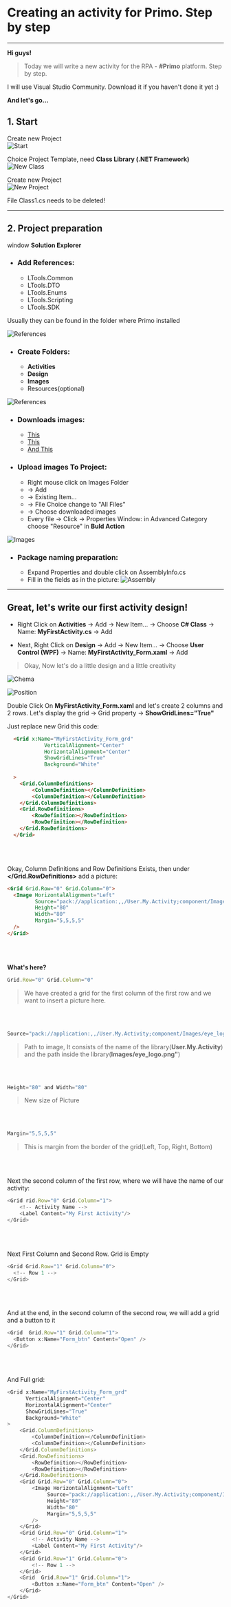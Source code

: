 # Creating an activity for Primo. Step by step
------------

**Hi guys!** 

>Today we will write a new activity for the RPA - **#Primo** platform. Step by step. 

I will use Visual Studio Community. Download it if you haven't done it yet :) 

**And let's go...**

## 1. Start  

Create new Project  
![Start](https://raw.githubusercontent.com/Alefair/Primo.Alefair/main/Lessons/Images/Start.PNG)
  
Choice Project Template, need **Class Library (.NET Framework)**  
![New Class](https://raw.githubusercontent.com/Alefair/Primo.Alefair/main/Lessons/Images/NewClass.PNG)
  
Create new Project  
![New Project](https://raw.githubusercontent.com/Alefair/Primo.Alefair/main/Lessons/Images/ProjectName.PNG)  
 
 File Class1.cs needs to be deleted!

------------

## 2. Project preparation

window **Solution Explorer**

- ### Add References:
  - LTools.Common
  - LTools.DTO
  - LTools.Enums
  - LTools.Scripting
  - LTools.SDK

Usually they can be found in the folder where Primo installed

![References](https://raw.githubusercontent.com/Alefair/Primo.Alefair/main/Lessons/Images/References.PNG)
  
  
  
- ### Create Folders:
  - **Activities**
  - **Design**
  - **Images**
  - Resources(optional)

![References](https://raw.githubusercontent.com/Alefair/Primo.Alefair/main/Lessons/Images/Folders.PNG)

- ### Downloads images:
  - [This](https://raw.githubusercontent.com/Alefair/Primo.Alefair/main/Lessons/Tutorials/Files/eye_ico.png)
  - [This](https://raw.githubusercontent.com/Alefair/Primo.Alefair/main/Lessons/Tutorials/Files/eye_logo.png)
  - [And This](https://raw.githubusercontent.com/Alefair/Primo.Alefair/main/Lessons/Tutorials/Files/eye_nuget.png)


- ### Upload images To Project:
  - Right mouse click on Images Folder
  - -> Add
  - -> Existing Item...
  - -> File Choice change to "All Files"
  - -> Сhoose downloaded images
  - Every file -> Click -> Properties Window: in Advanced Category choose "Resource" in **Buld Action**

![Images](https://raw.githubusercontent.com/Alefair/Primo.Alefair/main/Lessons/Images/Images.PNG)


- ### Package naming preparation:
  - Expand Properties and double click on AssemblyInfo.cs
  - Fill in the fields as in the picture:
  ![Assembly ](https://raw.githubusercontent.com/Alefair/Primo.Alefair/main/Lessons/Images/Assembly.PNG)

------------
  
## Great, let's write our first activity design!  

- Right Click on **Activities** -> Add -> New Item... -> Choose **C# Class** -> Name: **MyFirstActivity.cs** -> Add

- Next, Right Click on **Design** -> Add -> New Item... -> Choose **User Control (WPF)** -> Name: **MyFirstActivity_Form.xaml** -> Add
  
> Okay, Now let's do a little design and a little creativity
  
![Chema](https://raw.githubusercontent.com/Alefair/Primo.Alefair/main/Lessons/Images/Chema.PNG)

![Position](https://raw.githubusercontent.com/Alefair/Primo.Alefair/main/Lessons/Images/Position.PNG)


Double Click On **MyFirstActivity_Form.xaml** and let's create 2 columns and 2 rows. Let's display the grid -> Grid property -> **ShowGridLines="True"**

Just replace new Grid this code:

```html
  <Grid x:Name="MyFirstActivity_Form_grd" 
            VerticalAlignment="Center" 
            HorizontalAlignment="Center" 
            ShowGridLines="True"
            Background="White"
            
  >
    <Grid.ColumnDefinitions>
        <ColumnDefinition></ColumnDefinition>
        <ColumnDefinition></ColumnDefinition>
    </Grid.ColumnDefinitions>
    <Grid.RowDefinitions>
        <RowDefinition></RowDefinition>
        <RowDefinition></RowDefinition>
    </Grid.RowDefinitions>
  </Grid>
```
<br><br>

Okay, Column Definitions and Row Definitions Exists, then under **</Grid.RowDefinitions>** add a picture:

```html
<Grid Grid.Row="0" Grid.Column="0">
  <Image HorizontalAlignment="Left" 
         Source="pack://application:,,/User.My.Activity;component/Images/eye_logo.png"
         Height="80"
         Width="80"
         Margin="5,5,5,5"
  />
</Grid>
```

<br><br>

**What's here?**

```javascript
Grid.Row="0" Grid.Column="0"
```
> We have created a grid for the first column of the first row and we want to insert a picture here.

<br><br>

```javascript
Source="pack://application:,,/User.My.Activity;component/Images/eye_logo.png"
```
> Path to image, It consists of the name of the library(**User.My.Activity**) and the path inside the library(**Images/eye_logo.png"**)

<br><br>

```javascript
Height="80" and Width="80"
```
> New size of Picture

<br><br>

```javascript
Margin="5,5,5,5"
```
> This is margin from the border of the grid(Left, Top, Right, Bottom)

<br><br>

Next the second column of the first row, where we will have the name of our activity:

```javascript
<Grid rid.Row="0" Grid.Column="1">
    <!-- Activity Name -->
    <Label Content="My First Activity"/>
</Grid>
```

<br><br>

Next First Column and Second Row. Grid is Empty

```javascript
<Grid Grid.Row="1" Grid.Column="0">
  <!-- Row 1 -->
</Grid>
```

<br><br>

And at the end, in the second column of the second row, we will add a grid and a button to it

```javascript
<Grid  Grid.Row="1" Grid.Column="1">
  <Button x:Name="Form_btn" Content="Open" />
</Grid>
```

<br><br>

And Full grid:

```javascript
<Grid x:Name="MyFirstActivity_Form_grd" 
      VerticalAlignment="Center" 
      HorizontalAlignment="Center" 
      ShowGridLines="True"
      Background="White"
>
    <Grid.ColumnDefinitions>
        <ColumnDefinition></ColumnDefinition>
        <ColumnDefinition></ColumnDefinition>
    </Grid.ColumnDefinitions>
    <Grid.RowDefinitions>
        <RowDefinition></RowDefinition>
        <RowDefinition></RowDefinition>
    </Grid.RowDefinitions>
    <Grid Grid.Row="0" Grid.Column="0">
        <Image HorizontalAlignment="Left" 
             Source="pack://application:,,/User.My.Activity;component/Images/eye_logo.png"
             Height="80"
             Width="80"
             Margin="5,5,5,5"
        />
    </Grid>
    <Grid Grid.Row="0" Grid.Column="1">
        <!-- Activity Name -->
        <Label Content="My First Activity"/>
    </Grid>
    <Grid Grid.Row="1" Grid.Column="0">
        <!-- Row 1 -->
    </Grid>
    <Grid  Grid.Row="1" Grid.Column="1">
        <Button x:Name="Form_btn" Content="Open" />
    </Grid>
</Grid>
```
